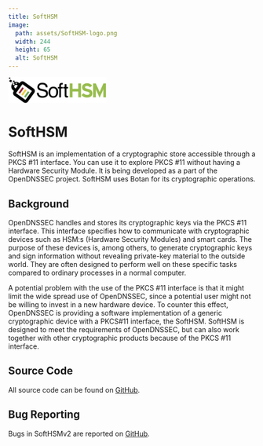 ```yaml
---
title: SoftHSM
image:
  path: assets/SoftHSM-logo.png
  width: 244
  height: 65
  alt: SoftHSM
---
```


<img src="assets/SoftHSM-logo.png" width="200">

# SoftHSM

SoftHSM is an implementation of a cryptographic store accessible through a PKCS #11 interface. You can use it to explore PKCS #11 without having a Hardware Security Module. It is being developed as a part of the OpenDNSSEC project. SoftHSM uses Botan for its cryptographic operations.

## Background

OpenDNSSEC handles and stores its cryptographic keys via the PKCS #11 interface. This interface specifies how to communicate with cryptographic devices such as HSM:s (Hardware Security Modules) and smart cards. The purpose of these devices is, among others, to generate cryptographic keys and sign information without revealing private-key material to the outside world. They are often designed to perform well on these specific tasks compared to ordinary processes in a normal computer.

A potential problem with the use of the PKCS #11 interface is that it might limit the wide spread use of OpenDNSSEC, since a potential user might not be willing to invest in a new hardware device. To counter this effect, OpenDNSSEC is providing a software implementation of a generic cryptographic device with a PKCS#11 interface, the SoftHSM. SoftHSM is designed to meet the requirements of OpenDNSSEC, but can also work together with other cryptographic products because of the PKCS #11 interface.

## Source Code

All source code can be found on [GitHub](https://github.com/softhsm).


## Bug Reporting

Bugs in SoftHSMv2 are reported on [GitHub](https://github.com/softhsm/SoftHSMv2/issues).
